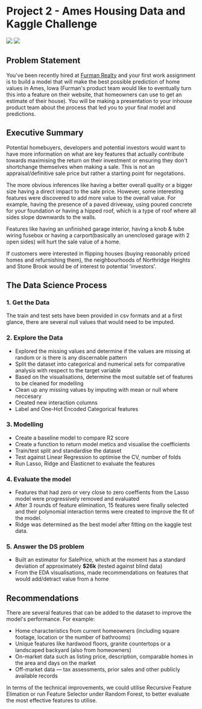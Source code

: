 # Project 2 - Ames Housing Data and Kaggle Challenge

![]('./datasets/logo1.jpg')    ![]('./datasets/logo2.png')




## Problem Statement
You've been recently hired at [Furman Realty](https://furmanrealty.com/central-iowa-mls-listings/) and your first work assignment is to build a model that will make the best possible prediction of home values in Ames, Iowa (Furman's product team would like to eventually turn this into a feature on their website, that homeowners can use to get an estimate of their house). You will be making a presentation to your inhouse product team about the process that led you to your final model and predictions.


## Executive Summary

Potential homebuyers, developers and potential investors would want to have more information on what are key features that actually contribute towards maximising the return on their investment or ensuring they don't shortchange themselves when making a sale. This is not an appraisal/definitive sale price but rather a starting point for negotations.

The more obvious inferences like having a better overall quality or a bigger size having a direct impact to the sale price. However, some interesting features were discovered to add more value to the overall value. For example, having the presence of a paved driveway, using poured concrete for your foundation or having a hipped roof, which is a type of roof where all sides slope downwards to the walls.

Features like having an unfinished garage interior, having a knob & tube wiring fusebox or having a carport(basically an unenclosed garage with 2 open sides) will hurt the sale value of a home.

If customers were interested in flipping houses (buying reasonably priced homes and refurnishing them), the neighbourhoods of Northridge Heights and Stone Brook would be of interest to potential 'investors'.


## The Data Science Process

### 1. Get the Data
The train and test sets have been provided in csv formats and at a first glance, there are several null values that would need to be imputed.


### 2. Explore the Data
* Explored the missing values and determine if the values are missing at random or is there is any discernable pattern
* Split the dataset into categorical and numerical sets for comparative analysis with respect to the target variable
* Based on the visualisations, determine the most suitable set of features to be cleaned for modelling
* Clean up any missing values by imputing with mean or null where neccesary 
* Created new interaction columns
* Label and One-Hot Encoded Categorical features


### 3. Modelling
* Create a baseline model to compare R2 score
* Create a function to return model metics and visualise the coefficients
* Train/test split and standardise the dataset
* Test against Linear Regression to optimise the CV, number of folds
* Run Lasso, Ridge and Elasticnet to evaluate the features


### 4. Evaluate the model
* Features that had zero or very close to zero coeffients from the Lasso model were progressively removed and evaluated
* After 3 rounds of feature elimination, 15 features were finally selected and their polynomial interaction terms were created to improve the fit of the model.
* Ridge was determined as the best model after fitting on the kaggle test data.


### 5. Answer the DS problem
* Built an estimator for SalePrice, which at the moment has a standard deviation of approximately  **$26k** (tested against blind data) 
* From the EDA visualisations, made recommendations on features that would add/detract value from a home


## Recommendations
There are several features that can be added to the dataset to improve the model's performance. For example:
* Home characteristics from current homeowners (including square footage, location or the number of bathrooms)
* Unique features like hardwood floors, granite countertops or a landscaped backyard (also from homeowners)
* On-market data such as listing price, description, comparable homes in the area and days on the market 
* Off-market data — tax assessments, prior sales and other publicly available records

In terms of the technical improvements, we could utilise Recursive Feature Elimation or run Feature Selector under Random Forest, to better evaluate the most effective features to utilise.